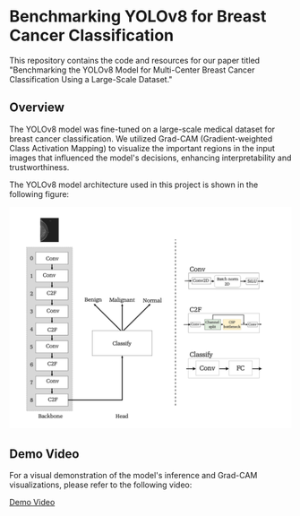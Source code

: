 # Benchmarking YOLOv8 for Breast Cancer Classification

This repository contains the code and resources for our paper titled "Benchmarking the YOLOv8 Model for Multi-Center Breast Cancer Classification Using a Large-Scale Dataset."

## Overview

The YOLOv8 model was fine-tuned on a large-scale medical dataset for breast cancer classification. We utilized Grad-CAM (Gradient-weighted Class Activation Mapping) to visualize the important regions in the input images that influenced the model's decisions, enhancing interpretability and trustworthiness.

The YOLOv8 model architecture used in this project is shown in the following figure:

![YOLOv8 Architecture](docs/yolo_class.jpg)

## Demo Video

For a visual demonstration of the model's inference and Grad-CAM visualizations, please refer to the following video:


[Demo Video](docs/inference.mp4)
